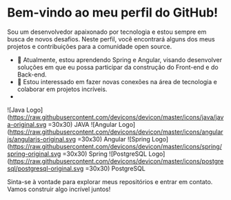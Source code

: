 # Bem-vindo ao meu perfil do GitHub!
Sou um desenvolvedor apaixonado por tecnologia e estou sempre em busca de novos desafios. Neste perfil, você encontrará alguns dos meus projetos e contribuições para a comunidade open source.

- 🌱 Atualmente, estou aprendendo Spring e Angular, visando desenvolver soluções em que eu possa participar da construção do Front-end e do Back-end.
- 👥 Estou interessado em fazer novas conexões na área de tecnologia e colaborar em projetos incríveis.
-

![Java Logo](https://raw.githubusercontent.com/devicons/devicon/master/icons/java/java-original.svg =30x30) JAVA ![Angular Logo](https://raw.githubusercontent.com/devicons/devicon/master/icons/angularjs/angularjs-original.svg =30x30) Angular ![Spring Logo](https://raw.githubusercontent.com/devicons/devicon/master/icons/spring/spring-original.svg =30x30) Spring ![PostgreSQL Logo](https://raw.githubusercontent.com/devicons/devicon/master/icons/postgresql/postgresql-original.svg =30x30) PostgreSQL

Sinta-se à vontade para explorar meus repositórios e entrar em contato. Vamos construir algo incrível juntos!
